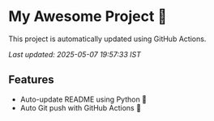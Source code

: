 # My Awesome Project 🚀

This project is automatically updated using GitHub Actions.

_Last updated: 2025-05-07 19:57:33 IST_

## Features
- Auto-update README using Python 🐍
- Auto Git push with GitHub Actions 🤖

